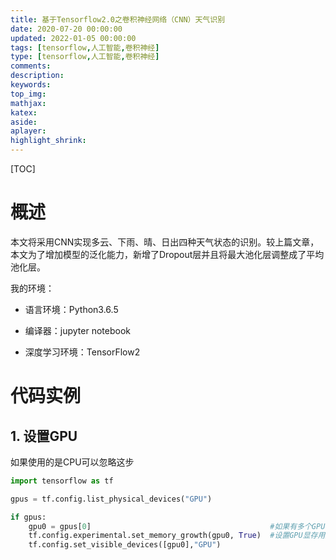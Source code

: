 ```yaml
---
title: 基于Tensorflow2.0之卷积神经网络（CNN）天气识别
date: 2020-07-20 00:00:00
updated: 2022-01-05 00:00:00
tags: [tensorflow,人工智能,卷积神经]
type: [tensorflow,人工智能,卷积神经]
comments:  
description:  
keywords:  
top_img:
mathjax:
katex:
aside:
aplayer:
highlight_shrink:
---
```


[TOC]

# 概述

本文将采用CNN实现多云、下雨、晴、日出四种天气状态的识别。较上篇文章，本文为了增加模型的泛化能力，新增了Dropout层并且将最大池化层调整成了平均池化层。

我的环境：

- 语言环境：Python3.6.5

- 编译器：jupyter notebook

- 深度学习环境：TensorFlow2



# 代码实例

## 1. 设置GPU

如果使用的是CPU可以忽略这步

```python
import tensorflow as tf

gpus = tf.config.list_physical_devices("GPU")

if gpus:
    gpu0 = gpus[0]                                        #如果有多个GPU，仅使用第0个GPU
    tf.config.experimental.set_memory_growth(gpu0, True)  #设置GPU显存用量按需使用
    tf.config.set_visible_devices([gpu0],"GPU")
```

